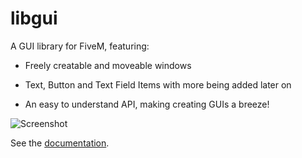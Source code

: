 # libgui

A GUI library for FiveM, featuring:

- Freely creatable and moveable windows

- Text, Button and Text Field Items with more being added later on

- An easy to understand API, making creating GUIs a breeze!

![Screenshot](https://i.imgur.com/ieXgXAS.png)

See the [documentation](https://github.com/FiveM-Scripts/libgui/wiki/Documentation).